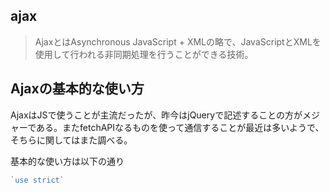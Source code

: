 ## ajax

> AjaxとはAsynchronous JavaScript + XMLの略で、JavaScriptとXMLを使用して行われる非同期処理を行うことができる技術。

## Ajaxの基本的な使い方

AjaxはJSで使うことが主流だったが、昨今はjQueryで記述することの方がメジャーである。またfetchAPIなるものを使って通信することが最近は多いようで、そちらに関してはまた調べる。

基本的な使い方は以下の通り

```JavaScript
`use strict`



```
